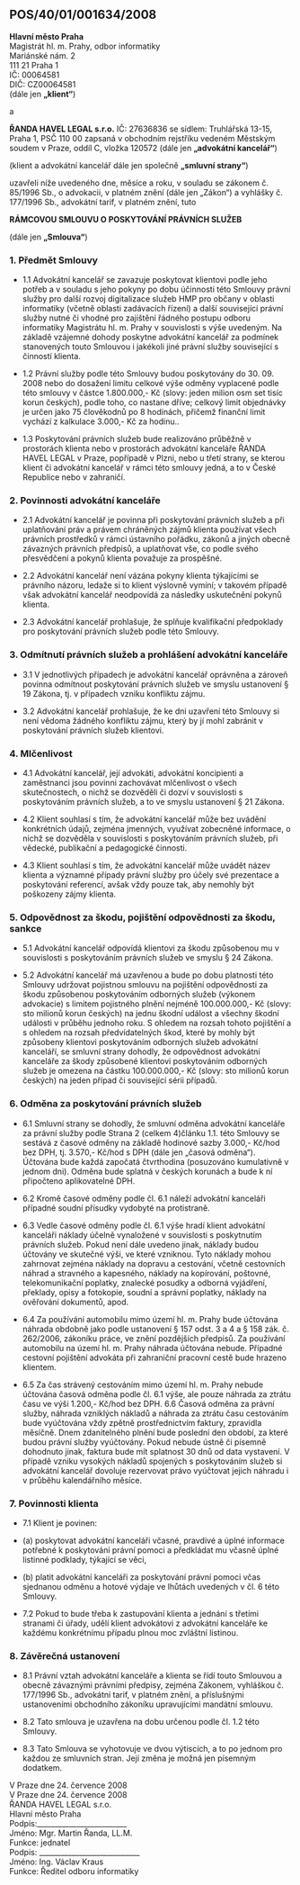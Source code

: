 ## POS/40/01/001634/2008

**Hlavní město Praha**  
Magistrát hl. m. Prahy, odbor informatiky  
Mariánské nám. 2  
111 21 Praha 1  
IČ: 00064581  
DIČ: CZ00064581  
(dále jen **„klient“**)  

a  

**ŘANDA HAVEL LEGAL s.r.o.**
IČ: 27636836
se sídlem: Truhlářská 13-15, Praha 1, PSČ 110 00
zapsaná v obchodním rejstříku vedeném Městským soudem v Praze, oddíl C, vložka 120572
(dále jen **„advokátní kancelář“**)

(klient a advokátní kancelář dále jen společně **„smluvní strany“**)

uzavřeli níže uvedeného dne, měsíce a roku, v souladu se zákonem č. 85/1996 Sb., o advokacii,
v platném znění (dále jen „Zákon“) a vyhlášky č. 177/1996 Sb., advokátní tarif, v platném znění,
tuto

**RÁMCOVOU SMLOUVU O POSKYTOVÁNÍ PRÁVNÍCH SLUŽEB**

(dále jen **„Smlouva“**)

### 1. Předmět Smlouvy

* 1.1 Advokátní kancelář se zavazuje poskytovat klientovi podle jeho potřeb a v souladu s jeho
pokyny po dobu účinnosti této Smlouvy právní služby pro další rozvoj digitalizace služeb
HMP pro občany v oblasti informatiky (včetně oblasti zadávacích řízení) a další
související právní služby nutné či vhodné pro zajištění řádného postupu odboru
informatiky Magistrátu hl. m. Prahy v souvislosti s výše uvedeným. Na základě vzájemné
dohody poskytne advokátní kancelář za podmínek stanovených touto Smlouvou i jakékoli jiné
právní služby související s činností klienta.

* 1.2 Právní služby podle této Smlouvy budou poskytovány do 30. 09. 2008 nebo do dosažení limitu
celkové výše odměny vyplacené podle této smlouvy v částce 1.800.000,- Kč (slovy: jeden
milion osm set tisíc korun českých), podle toho, co nastane dříve; celkový limit objednávky je
určen jako 75 člověkodnů po 8 hodinách, přičemž finanční limit vychází z kalkulace 3.000,-
Kč za hodinu..

* 1.3 Poskytování právních služeb bude realizováno průběžně v prostorách klienta nebo
v prostorách advokátní kanceláře ŘANDA HAVEL LEGAL v Praze, popřípadě v Plzni, nebo
u třetí strany, se kterou klient či advokátní kancelář v rámci této smlouvy jedná, a to v České
Republice nebo v zahraničí.

### 2. Povinnosti advokátní kanceláře

* 2.1 Advokátní kancelář je povinna při poskytování právních služeb a při uplatňování práv a
právem chráněných zájmů klienta používat všech právních prostředků v rámci ústavního
pořádku, zákonů a jiných obecně závazných právních předpisů, a uplatňovat vše, co podle
svého přesvědčení a pokynů klienta považuje za prospěšné.

* 2.2 Advokátní kancelář není vázána pokyny klienta týkajícími se právního názoru, ledaže si to
klient výslovně vymíní; v takovém případě však advokátní kancelář neodpovídá za následky
uskutečnění pokynů klienta.

* 2.3 Advokátní kancelář prohlašuje, že splňuje kvalifikační předpoklady pro poskytování právních
služeb podle této Smlouvy.

### 3. Odmítnutí právních služeb a prohlášení advokátní kanceláře

* 3.1 V jednotlivých případech je advokátní kancelář oprávněna a zároveň povinna odmítnout
poskytování právních služeb ve smyslu ustanovení § 19 Zákona, tj. v případech vzniku
konfliktu zájmu.

* 3.2 Advokátní kancelář prohlašuje, že ke dni uzavření této Smlouvy si není vědoma žádného
konfliktu zájmu, který by jí mohl zabránit v poskytování právních služeb klientovi.

### 4. Mlčenlivost

* 4.1 Advokátní kancelář, její advokáti, advokátní koncipienti a zaměstnanci jsou povinni
zachovávat mlčenlivost o všech skutečnostech, o nichž se dozvěděli či dozví v souvislosti
s poskytováním právních služeb, a to ve smyslu ustanovení § 21 Zákona.

* 4.2 Klient souhlasí s tím, že advokátní kancelář může bez uvádění konkrétních údajů, zejména
jmenných, využívat zobecněné informace, o nichž se dozvěděla v souvislosti s poskytováním
právních služeb, při vědecké, publikační a pedagogické činnosti.

* 4.3 Klient souhlasí s tím, že advokátní kancelář může uvádět název klienta a významné případy
právní služby pro účely své prezentace a poskytování referencí, avšak vždy pouze tak, aby
nemohly být poškozeny zájmy klienta.

### 5. Odpovědnost za škodu, pojištění odpovědnosti za škodu, sankce

* 5.1 Advokátní kancelář odpovídá klientovi za škodu způsobenou mu v souvislosti s poskytováním
právních služeb ve smyslu § 24 Zákona.

* 5.2 Advokátní kancelář má uzavřenou a bude po dobu platnosti této Smlouvy udržovat pojistnou
smlouvu na pojištění odpovědnosti za škodu způsobenou poskytováním odborných služeb
(výkonem advokacie) s limitem pojistného plnění nejméně 100.000.000,- Kč (slovy: sto
milionů korun českých) na jednu škodní událost a všechny škodní události v průběhu jednoho
roku. S ohledem na rozsah tohoto pojištění a s ohledem na rozsah předvídatelných škod, které
by mohly být způsobeny klientovi poskytováním odborných služeb advokátní kanceláří, se
smluvní strany dohodly, že odpovědnost advokátní kanceláře za škody způsobené klientovi
poskytováním odborných služeb je omezena na částku 100.000.000,- Kč (slovy: sto milionů
korun českých) na jeden případ či související sérii případů.

### 6. Odměna za poskytování právních služeb

* 6.1 Smluvní strany se dohodly, že smluvní odměna advokátní kanceláře za právní služby podle
Strana 2 (celkem 4)článku 1.1. této Smlouvy se sestává z časové odměny na základě hodinové sazby 3.000,-
Kč/hod bez DPH, tj. 3.570,- Kč/hod s DPH (dále jen „časová odměna“). Účtována bude
každá započatá čtvrthodina (posuzováno kumulativně v jednom dni). Odměna bude splatná
v českých korunách a bude k ní připočteno aplikovatelné DPH.

* 6.2 Kromě časové odměny podle čl. 6.1 náleží advokátní kanceláři případné soudní přísudky
vydobyté na protistraně.

* 6.3 Vedle časové odměny podle čl. 6.1 výše hradí klient advokátní kanceláři náklady účelně
vynaložené v souvislosti s poskytnutím právních služeb. Pokud není dále uvedeno jinak,
náklady budou účtovány ve skutečné výši, ve které vzniknou. Tyto náklady mohou zahrnovat
zejména náklady na dopravu a cestování, včetně cestovních náhrad a stravného a kapesného,
náklady na kopírování, poštovné, telekomunikační poplatky, znalecké posudky a odborná
vyjádření, překlady, opisy a fotokopie, soudní a správní poplatky, náklady na ověřování
dokumentů, apod.

* 6.4 Za používání automobilu mimo území hl. m. Prahy bude účtována náhrada obdobně jako
podle ustanovení § 157 odst. 3 a 4 a § 158 zák. č. 262/2006, zákoníku práce, ve znění
pozdějších předpisů. Za používání automobilu na území hl. m. Prahy náhrada účtována
nebude. Případné cestovní pojištění advokáta při zahraniční pracovní cestě bude hrazeno
klientem.

* 6.5 Za čas strávený cestováním mimo území hl. m. Prahy nebude účtována časová odměna podle
čl. 6.1 výše, ale pouze náhrada za ztrátu času ve výši 1.200,- Kč/hod bez DPH.
6.6 Časová odměna za právní služby, náhrada vzniklých nákladů a náhrada za ztrátu času
cestováním bude vyúčtována vždy zpětně prostřednictvím faktury, zpravidla měsíčně. Dnem
zdanitelného plnění bude poslední den období, za které budou právní služby vyúčtovány.
Pokud nebude ústně či písemně dohodnuto jinak, faktura bude mít splatnost 30 dnů od data
vystavení. V případě vzniku vysokých nákladů spojených s poskytováním služeb si advokátní
kancelář dovoluje rezervovat právo vyúčtovat jejich náhradu i v průběhu kalendářního měsíce.

### 7. Povinnosti klienta

* 7.1 Klient je povinen:
 * (a) poskytovat advokátní kanceláři včasné, pravdivé a úplné informace potřebné
k poskytování právní pomoci a předkládat mu včasně úplné listinné podklady, týkající
se věci,
 * (b) platit advokátní kanceláři za poskytování právní pomoci včas sjednanou odměnu a
hotové výdaje ve lhůtách uvedených v čl. 6 této Smlouvy.

* 7.2 Pokud to bude třeba k zastupování klienta a jednání s třetími stranami či úřady, udělí klient
advokátovi z advokátní kanceláře ke každému konkrétnímu případu plnou moc zvláštní
listinou.

### 8. Závěrečná ustanovení

* 8.1 Právní vztah advokátní kanceláře a klienta se řídí touto Smlouvou a obecně závaznými
právními předpisy, zejména Zákonem, vyhláškou č. 177/1996 Sb., advokátní tarif, v platném
znění, a příslušnými ustanoveními obchodního zákoníku upravujícími mandátní smlouvu.

* 8.2 Tato smlouva je uzavřena na dobu určenou podle čl. 1.2 této Smlouvy.

* 8.3 Tato Smlouva se vyhotovuje ve dvou výtiscích, a to po jednom pro každou ze smluvních
stran. Její změna je možná jen písemným dodatkem.

V Praze dne 24. července 2008   
V Praze dne 24. července 2008   
ŘANDA HAVEL LEGAL s.r.o.   
Hlavní město Praha  
Podpis:_________________________  
Jméno: Mgr. Martin Řanda, LL.M.  
Funkce: jednatel   
Podpis: ____________________________  
Jméno: Ing. Václav Kraus  
Funkce: Ředitel odboru informatiky  
